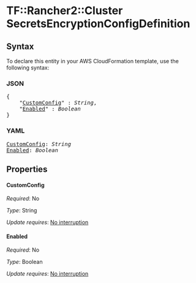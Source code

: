 # TF::Rancher2::Cluster SecretsEncryptionConfigDefinition

## Syntax

To declare this entity in your AWS CloudFormation template, use the following syntax:

### JSON

<pre>
{
    "<a href="#customconfig" title="CustomConfig">CustomConfig</a>" : <i>String</i>,
    "<a href="#enabled" title="Enabled">Enabled</a>" : <i>Boolean</i>
}
</pre>

### YAML

<pre>
<a href="#customconfig" title="CustomConfig">CustomConfig</a>: <i>String</i>
<a href="#enabled" title="Enabled">Enabled</a>: <i>Boolean</i>
</pre>

## Properties

#### CustomConfig

_Required_: No

_Type_: String

_Update requires_: [No interruption](https://docs.aws.amazon.com/AWSCloudFormation/latest/UserGuide/using-cfn-updating-stacks-update-behaviors.html#update-no-interrupt)

#### Enabled

_Required_: No

_Type_: Boolean

_Update requires_: [No interruption](https://docs.aws.amazon.com/AWSCloudFormation/latest/UserGuide/using-cfn-updating-stacks-update-behaviors.html#update-no-interrupt)

